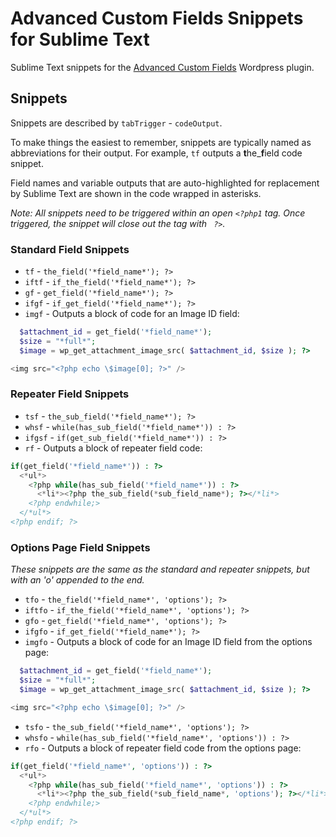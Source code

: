 Advanced Custom Fields Snippets for Sublime Text
================================================

Sublime Text snippets for the [Advanced Custom Fields](http://www.advancedcustomfields.com/) Wordpress plugin.

## Snippets 

Snippets are described by `tabTrigger` - `codeOutput`. 

To make things the easiest to remember, snippets are typically named as abbreviations for their output. For example, `tf` outputs a **t**he_**f**ield code snippet.

Field names and variable outputs that are auto-highlighted for replacement by Sublime Text are shown in the code wrapped in asterisks.

*Note: All snippets need to be triggered within an open `<?php1` tag. Once triggered, the snippet will close out the tag with ` ?>`.*

### Standard Field Snippets
- `tf` - `the_field('*field_name*'); ?>`
- `iftf` - `if_the_field('*field_name*'); ?>`
- `gf` - `get_field('*field_name*'); ?>`
- `ifgf` - `if_get_field('*field_name*'); ?>`
- `imgf` - Outputs a block of code for an Image ID field:
```php
  $attachment_id = get_field('*field_name*');
  $size = "*full*";
  $image = wp_get_attachment_image_src( $attachment_id, $size ); ?>

<img src="<?php echo \$image[0]; ?>" />
```

### Repeater Field Snippets
- `tsf` - `the_sub_field('*field_name*'); ?>`
- `whsf` - `while(has_sub_field('*field_name*')) : ?>`
- `ifgsf` - `if(get_sub_field('*field_name*')) : ?>`
- `rf` - Outputs a block of repeater field code:
```php
if(get_field('*field_name*')) : ?>
  <*ul*>
    <?php while(has_sub_field('*field_name*')) : ?>
      <*li*><?php the_sub_field(*sub_field_name*); ?></*li*>
    <?php endwhile;>
  </*ul*>
<?php endif; ?>
```

### Options Page Field Snippets
*These snippets are the same as the standard and repeater snippets, but with an 'o' appended to the end.*
- `tfo` - `the_field('*field_name*', 'options'); ?>`
- `iftfo` - `if_the_field('*field_name*', 'options'); ?>`
- `gfo` - `get_field('*field_name*', 'options'); ?>`
- `ifgfo` - `if_get_field('*field_name*'); ?>`
- `imgfo` - Outputs a block of code for an Image ID field from the options page:
```php
  $attachment_id = get_field('*field_name*');
  $size = "*full*";
  $image = wp_get_attachment_image_src( $attachment_id, $size ); ?>

<img src="<?php echo \$image[0]; ?>" />
```
-  `tsfo` - `the_sub_field('*field_name*', 'options'); ?>`
-  `whsfo` - `while(has_sub_field('*field_name*', 'options')) : ?>`
- `rfo` - Outputs a block of repeater field code from the options page:
```php
if(get_field('*field_name*', 'options')) : ?>
  <*ul*>
    <?php while(has_sub_field('*field_name*', 'options')) : ?>
      <*li*><?php the_sub_field(*sub_field_name*, 'options'); ?></*li*>
    <?php endwhile;>
  </*ul*>
<?php endif; ?>
```